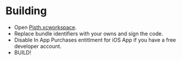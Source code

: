 # Building

- Open [Pisth.xcworkspace](https://github.com/ColdGrub1384/Pisth/tree/master/Pisth.xcworkspace).
- Replace bundle identifiers with your owns and sign the code.
- Disable In App Purchases entitlment for iOS App if you have a free developer account.
- BUILD!
